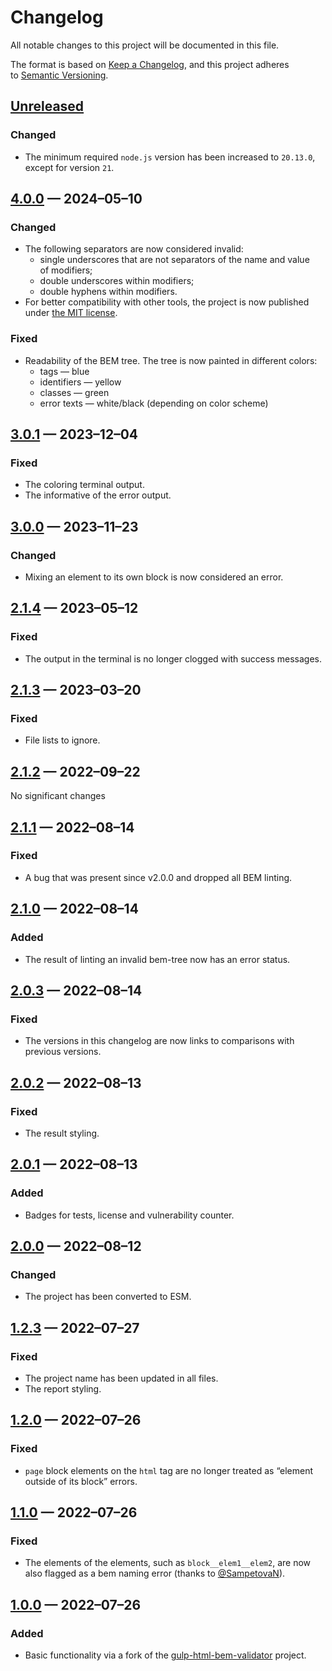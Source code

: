 <!-- markdownlint-disable MD024 -->
# Changelog

All notable changes to this project will be documented in this file.

The format is based on [Keep a Changelog](https://keepachangelog.com), and this project adheres to [Semantic Versioning](https://semver.org).

## [Unreleased]

### Changed

- The minimum required `node.js` version has been increased to `20.13.0`, except for version `21`.

## [4.0.0] — 2024–05–10

### Changed

- The following separators are now considered invalid:
	- single underscores that are not separators of the name and value of modifiers;
	- double underscores within modifiers;
	- double hyphens within modifiers.
- For better compatibility with other tools, the project is now published under [the MIT license](./LICENSE.md).

### Fixed

- Readability of the BEM tree. The tree is now painted in different colors:
	- tags — blue
	- identifiers — yellow
	- classes — green
	- error texts — white/black (depending on color scheme)

## [3.0.1] — 2023–12–04

### Fixed

- The coloring terminal output.
- The informative of the error output.

## [3.0.0] — 2023–11–23

### Changed

- Mixing an element to its own block is now considered an error.

## [2.1.4] — 2023–05–12

### Fixed

- The output in the terminal is no longer clogged with success messages.

## [2.1.3] — 2023–03–20

### Fixed

- File lists to ignore.

## [2.1.2] — 2022–09–22

No significant changes

## [2.1.1] — 2022–08–14

### Fixed

- A bug that was present since v2.0.0 and dropped all BEM linting.

## [2.1.0] — 2022–08–14

### Added

- The result of linting an invalid bem-tree now has an error status.

## [2.0.3] — 2022–08–14

### Fixed

- The versions in this changelog are now links to comparisons with previous versions.

## [2.0.2] — 2022–08–13

### Fixed

- The result styling.

## [2.0.1] — 2022–08–13

### Added

- Badges for tests, license and vulnerability counter.

## [2.0.0] — 2022–08–12

### Changed

- The project has been converted to ESM.

## [1.2.3] — 2022–07–27

### Fixed

- The project name has been updated in all files.
- The report styling.

## [1.2.0] — 2022–07–26

### Fixed

- `page` block elements on the `html` tag are no longer treated as “element outside of its block” errors.

## [1.1.0] — 2022–07–26

### Fixed

- The elements of the elements, such as `block__elem1__elem2`, are now also flagged as a bem naming error (thanks to [@SampetovaN](https://github.com/SampetovaN)).

## [1.0.0] — 2022–07–26

### Added

- Basic functionality via a fork of the [gulp-html-bem-validator](https://github.com/dDenysS/gulp-html-bem-validator/) project.

[Unreleased]: https://github.com/firefoxic/gulp-html-bemlinter/compare/v4.0.0...HEAD
[4.0.0]: https://github.com/firefoxic/gulp-html-bemlinter/compare/v3.0.1...v4.0.0
[3.0.1]: https://github.com/firefoxic/gulp-html-bemlinter/compare/v3.0.0...v3.0.1
[3.0.0]: https://github.com/firefoxic/gulp-html-bemlinter/compare/v2.1.4...v3.0.0
[2.1.4]: https://github.com/firefoxic/gulp-html-bemlinter/compare/v2.1.3...v2.1.4
[2.1.3]: https://github.com/firefoxic/gulp-html-bemlinter/compare/v2.1.2...v2.1.3
[2.1.2]: https://github.com/firefoxic/gulp-html-bemlinter/compare/v2.1.1...v2.1.2
[2.1.1]: https://github.com/firefoxic/gulp-html-bemlinter/compare/v2.1.0...v2.1.1
[2.1.0]: https://github.com/firefoxic/gulp-html-bemlinter/compare/v2.0.3...v2.1.0
[2.0.3]: https://github.com/firefoxic/gulp-html-bemlinter/compare/v2.0.2...v2.0.3
[2.0.2]: https://github.com/firefoxic/gulp-html-bemlinter/compare/v2.0.1...v2.0.2
[2.0.1]: https://github.com/firefoxic/gulp-html-bemlinter/compare/v2.0.0...v2.0.1
[2.0.0]: https://github.com/firefoxic/gulp-html-bemlinter/compare/v1.2.3...v2.0.0
[1.2.3]: https://github.com/firefoxic/gulp-html-bemlinter/compare/v1.2.0...v1.2.3
[1.2.0]: https://github.com/firefoxic/gulp-html-bemlinter/compare/v1.1.0...v1.2.0
[1.1.0]: https://github.com/firefoxic/gulp-html-bemlinter/compare/v1.0.0...v1.1.0
[1.0.0]: https://github.com/firefoxic/gulp-html-bemlinter/releases/tag/v1.0.0
